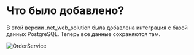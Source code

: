 # Что было добавлено?
В этой версии .net_web_solution была добавлена интеграция с базой данных PostgreSQL. 
Теперь все данные сохраняются там.

![OrderService](OrderService.gif)
